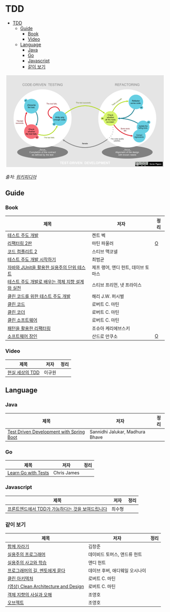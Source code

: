 # TDD

- [TDD](#tdd)
  - [Guide](#guide)
    - [Book](#book)
    - [Video](#video)
  - [Language](#language)
    - [Java](#java)
    - [Go](#go)
    - [Javascript](#javascript)
    - [같이 보기](#같이-보기)

![tdd-global-lifecycle](images/tdd-global-lifecycle.png)

_출처: [위키피디아](https://en.wikipedia.org/wiki/Test-driven_development)_

## Guide

### Book

| 제목                                                                                                         | 저자                                | 정리                                 |
| ------------------------------------------------------------------------------------------------------------ | ----------------------------------- | ------------------------------------ |
| [테스트 주도 개발](https://www.aladin.co.kr/shop/wproduct.aspx?ISBN=9788966261024)                           | 켄트 벡                             |                                      |
| [리팩터링 2판](https://www.hanbit.co.kr/store/books/look.php?p_code=B6952616555)                             | 마틴 파울러                         | [O](books/refactoring-2.md)          |
| [코드 컴플리트 2](https://wikibook.co.kr/code-complete-2/)                                                   | 스티브 맥코넬                       |                                      |
| [테스트 주도 개발 시작하기](https://www.aladin.co.kr/shop/wproduct.aspx?ISBN=9788980783052)                  | 최범균                              |                                      |
| [자바와 JUnit을 활용한 실용주의 단위 테스트](https://www.aladin.co.kr/shop/wproduct.aspx?ISBN=9791160508383) | 제프 랭어, 앤디 헌트, 데이브 토마스 |                                      |
| [테스트 주도 개발로 배우는 객체 지향 설계와 실천](http://ebook.insightbook.co.kr/book/19)                    | 스티브 프리먼, 냇 프라이스          |                                      |
| [클린 코드를 위한 테스트 주도 개발](https://www.aladin.co.kr/shop/wproduct.aspx?ISBN=9788994774916)          | 해리 J.W. 퍼시벌                    |                                      |
| [클린 코드](http://ebook.insightbook.co.kr/book/79)                                                          | 로버트 C. 마틴                      |                                      |
| [클린 코더](http://www.acornpub.co.kr/book/clean-coder)                                                      | 로버트 C. 마틴                      |                                      |
| [클린 소프트웨어](https://jpub.tistory.com/682)                                                              | 로버트 C. 마틴                      |                                      |
| [패턴을 활용한 리팩터링](https://www.aladin.co.kr/shop/wproduct.aspx?ISBN=9788991268920)                     | 조슈아 케리에브스키                 |                                      |
| [소프트웨어 장인](https://www.gilbut.co.kr/book/view?bookcode=BN001288)                                      | 산드로 만쿠소                       | [O](books/the-software-craftsman.md) |

### Video

| 제목                                                        | 저자   | 정리 |
| ----------------------------------------------------------- | ------ | ---- |
| [현실 세상의 TDD](https://www.fastcampus.co.kr/dev_red_ygw) | 이규원 |      |

## Language

### Java

| 제목                                                                     | 저자                            | 정리 |
| ------------------------------------------------------------------------ | ------------------------------- | ---- |
| [Test Driven Development with Spring Boot](https://youtu.be/s9vt6UJiHg4) | Sannidhi Jalukar, Madhura Bhave |      |

### Go

| 제목                                                                         | 저자        | 정리 |
| ---------------------------------------------------------------------------- | ----------- | ---- |
| [Learn Go with Tests](https://github.com/MiryangJung/learn-go-with-tests-ko) | Chris James |      |

### Javascript

| 제목                                                                              | 저자   | 정리 |
| --------------------------------------------------------------------------------- | ------ | ---- |
| [프론트엔드에서 TDD가 가능하다는 것을 보여드립니다](https://youtu.be/L1dtkLeIz-M) | 최수형 |      |

### 같이 보기

| 제목                                                                                                                | 저자                           | 정리 |
| ------------------------------------------------------------------------------------------------------------------- | ------------------------------ | ---- |
| [함께 자라기](http://ebook.insightbook.co.kr/book/65)                                                               | 김창준                         |      |
| [실용주의 프로그래머](https://www.aladin.co.kr/shop/wproduct.aspx?ISBN=9788966261031)                               | 데이비드 토머스, 앤드류 헌트   |      |
| [실용주의 사고와 학습](https://wikibook.co.kr/pragmatic-thinking-and-learning/)                                     | 앤디 헌트                      |      |
| [프로그래머의 길, 멘토에게 묻다](https://www.aladin.co.kr/shop/wproduct.aspx?ISBN=8991268803)                       | 데이브 후버, 애디웨일 오시나이 |      |
| [클린 아키텍처](https://blog.insightbook.co.kr/2019/08/08/%ED%81%B4%EB%A6%B0-%EC%95%84%ED%82%A4%ED%85%8D%EC%B2%98/) | 로버트 C. 마틴                 |      |
| [(영상) Clean Architecture and Design](https://amara.org/ko/videos/0AtjY87egE3m/ko/796487/)                         | 로버트 C. 마틴                 |      |
| [객체 지향의 사실과 오해](https://wikibook.co.kr/object-orientation/)                                               | 조영호                         |      |
| [오브젝트](https://wikibook.co.kr/object/)                                                                          | 조영호                         |      |
